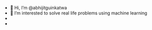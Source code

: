 - 👋 Hi, I’m @abhijitguinkatwa
- 👀 I’m interested to solve real life problems using machine learning
-
-

<!---
abhijitguinkatwa/abhijitguinkatwa is a ✨ special ✨ repository because its `README.md` (this file) appears on your GitHub profile.
You can click the Preview link to take a look at your changes.
--->
